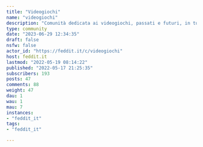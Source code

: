```yaml
---
title: "Videogiochi" 
name: "videogiochi"
description: "Comunità dedicata ai videogiochi, passati e futuri, in tutte le loro forme. "
type: community
date: "2023-06-29 12:34:35"
draft: false
nsfw: false
actor_id: "https://feddit.it/c/videogiochi"
host: feddit.it
lastmod: "2022-05-19 08:14:22"
published: "2022-05-17 21:25:35"
subscribers: 193
posts: 47
comments: 88
weight: 47
dau: 1
wau: 1
mau: 7
instances:
- "feddit_it"
tags: 
- "feddit_it"

---
```

